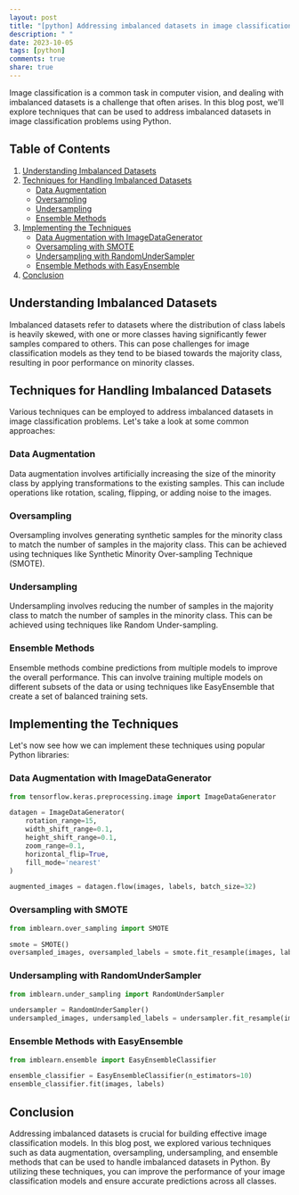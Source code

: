 ```yaml
---
layout: post
title: "[python] Addressing imbalanced datasets in image classification problems in Python"
description: " "
date: 2023-10-05
tags: [python]
comments: true
share: true
---
```


Image classification is a common task in computer vision, and dealing with imbalanced datasets is a challenge that often arises. In this blog post, we'll explore techniques that can be used to address imbalanced datasets in image classification problems using Python.

## Table of Contents

1. [Understanding Imbalanced Datasets](#understanding-imbalanced-datasets)
2. [Techniques for Handling Imbalanced Datasets](#techniques-for-handling-imbalanced-datasets)
   - [Data Augmentation](#data-augmentation)
   - [Oversampling](#oversampling)
   - [Undersampling](#undersampling)
   - [Ensemble Methods](#ensemble-methods)
3. [Implementing the Techniques](#implementing-the-techniques)
   - [Data Augmentation with ImageDataGenerator](#data-augmentation-with-imagedatagenerator)
   - [Oversampling with SMOTE](#oversampling-with-smote)
   - [Undersampling with RandomUnderSampler](#undersampling-with-randomundersampler)
   - [Ensemble Methods with EasyEnsemble](#ensemble-methods-with-easyensemble)
4. [Conclusion](#conclusion)

## Understanding Imbalanced Datasets

Imbalanced datasets refer to datasets where the distribution of class labels is heavily skewed, with one or more classes having significantly fewer samples compared to others. This can pose challenges for image classification models as they tend to be biased towards the majority class, resulting in poor performance on minority classes.

## Techniques for Handling Imbalanced Datasets

Various techniques can be employed to address imbalanced datasets in image classification problems. Let's take a look at some common approaches:

### Data Augmentation

Data augmentation involves artificially increasing the size of the minority class by applying transformations to the existing samples. This can include operations like rotation, scaling, flipping, or adding noise to the images.

### Oversampling

Oversampling involves generating synthetic samples for the minority class to match the number of samples in the majority class. This can be achieved using techniques like Synthetic Minority Over-sampling Technique (SMOTE).

### Undersampling

Undersampling involves reducing the number of samples in the majority class to match the number of samples in the minority class. This can be achieved using techniques like Random Under-sampling.

### Ensemble Methods

Ensemble methods combine predictions from multiple models to improve the overall performance. This can involve training multiple models on different subsets of the data or using techniques like EasyEnsemble that create a set of balanced training sets.

## Implementing the Techniques

Let's now see how we can implement these techniques using popular Python libraries:

### Data Augmentation with ImageDataGenerator

```python
from tensorflow.keras.preprocessing.image import ImageDataGenerator

datagen = ImageDataGenerator(
    rotation_range=15,
    width_shift_range=0.1,
    height_shift_range=0.1,
    zoom_range=0.1,
    horizontal_flip=True,
    fill_mode='nearest'
)

augmented_images = datagen.flow(images, labels, batch_size=32)
```

### Oversampling with SMOTE

```python
from imblearn.over_sampling import SMOTE

smote = SMOTE()
oversampled_images, oversampled_labels = smote.fit_resample(images, labels)
```

### Undersampling with RandomUnderSampler

```python
from imblearn.under_sampling import RandomUnderSampler

undersampler = RandomUnderSampler()
undersampled_images, undersampled_labels = undersampler.fit_resample(images, labels)
```

### Ensemble Methods with EasyEnsemble

```python
from imblearn.ensemble import EasyEnsembleClassifier

ensemble_classifier = EasyEnsembleClassifier(n_estimators=10)
ensemble_classifier.fit(images, labels)
```

## Conclusion

Addressing imbalanced datasets is crucial for building effective image classification models. In this blog post, we explored various techniques such as data augmentation, oversampling, undersampling, and ensemble methods that can be used to handle imbalanced datasets in Python. By utilizing these techniques, you can improve the performance of your image classification models and ensure accurate predictions across all classes.